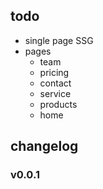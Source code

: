 ## todo
- single page SSG
- pages
    - team
    - pricing
    - contact
    - service
    - products
    - home

## changelog
### v0.0.1
